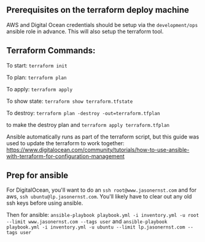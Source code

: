 ## Prerequisites on the terraform deploy machine
AWS and Digital Ocean credentials should be setup via the `development/ops` ansible role in advance.
This will also setup the terraform tool.

## Terraform Commands:

To start:
`terraform init`

To plan:
`terraform plan`

To apply:
`terraform apply`

To show state:
`terraform show terraform.tfstate`

To destroy:
`terraform plan -destroy -out=terraform.tfplan`

to make the destroy plan and `terraform apply terraform.tfplan`

Ansible automatically runs as part of the terraform script, but this guide
was used to update the terraform to work together:
https://www.digitalocean.com/community/tutorials/how-to-use-ansible-with-terraform-for-configuration-management

## Prep for ansible
For DigitalOcean, you'll want to do an `ssh root@www.jasonernst.com` and for aws, `ssh ubuntu@lp.jasonernst.com`.
You'll likely have to clear out any old ssh keys before using ansible.

Then for ansible:
`ansible-playbook playbook.yml -i inventory.yml -u root --limit www.jasonernst.com --tags user`
and
`ansible-playbook playbook.yml -i inventory.yml -u ubuntu --limit lp.jasonernst.com --tags user`